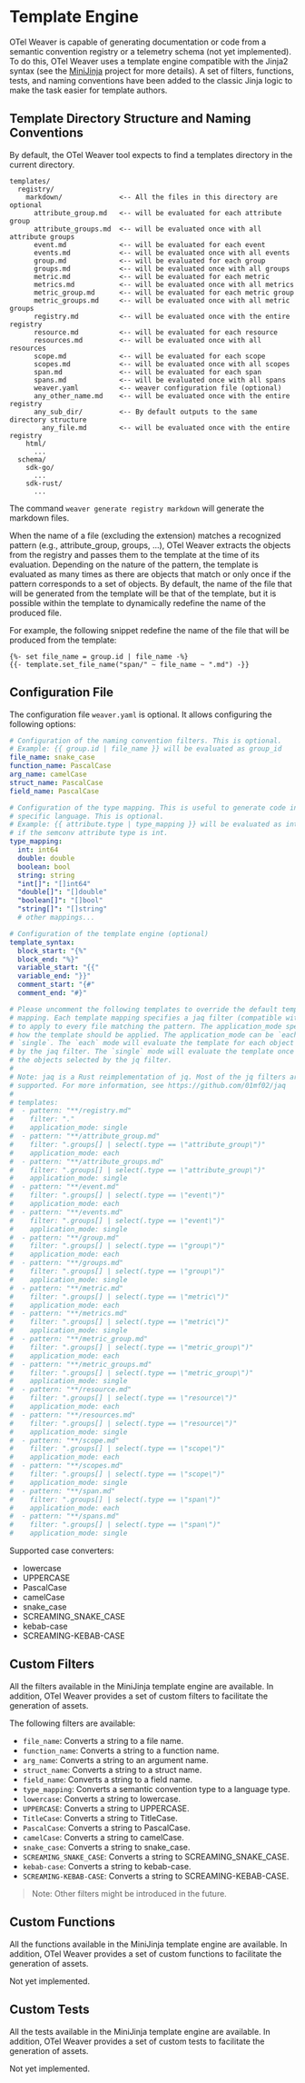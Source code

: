 # Template Engine

OTel Weaver is capable of generating documentation or code from a semantic
convention registry or a telemetry schema (not yet implemented). To do this,
OTel Weaver uses a template engine compatible with the Jinja2 syntax (see the
[MiniJinja](https://github.com/mitsuhiko/minijinja) project for more details).
A set of filters, functions, tests, and naming conventions have been added to
the classic Jinja logic to make the task easier for template authors.

## Template Directory Structure and Naming Conventions

By default, the OTel Weaver tool expects to find a templates directory in the
current directory.

```plaintext
templates/
  registry/
    markdown/              <-- All the files in this directory are optional 
      attribute_group.md   <-- will be evaluated for each attribute group
      attribute_groups.md  <-- will be evaluated once with all attribute groups
      event.md             <-- will be evaluated for each event
      events.md            <-- will be evaluated once with all events
      group.md             <-- will be evaluated for each group
      groups.md            <-- will be evaluated once with all groups
      metric.md            <-- will be evaluated for each metric
      metrics.md           <-- will be evaluated once with all metrics
      metric_group.md      <-- will be evaluated for each metric group
      metric_groups.md     <-- will be evaluated once with all metric groups
      registry.md          <-- will be evaluated once with the entire registry
      resource.md          <-- will be evaluated for each resource
      resources.md         <-- will be evaluated once with all resources
      scope.md             <-- will be evaluated for each scope
      scopes.md            <-- will be evaluated once with all scopes
      span.md              <-- will be evaluated for each span
      spans.md             <-- will be evaluated once with all spans
      weaver.yaml          <-- weaver configuration file (optional)
      any_other_name.md    <-- will be evaluated once with the entire registry
      any_sub_dir/         <-- By default outputs to the same directory structure
        any_file.md        <-- will be evaluated once with the entire registry
    html/
      ...  
  schema/
    sdk-go/
      ...
    sdk-rust/
      ...
```

The command `weaver generate registry markdown` will generate the markdown
files.

When the name of a file (excluding the extension) matches a recognized pattern
(e.g., attribute_group, groups, ...), OTel Weaver extracts the objects from the
registry and passes them to the template at the time of its evaluation.
Depending on the nature of the pattern, the template is evaluated as many times
as there are objects that match or only once if the pattern corresponds to a
set of objects. By default, the name of the file that will be generated from
the template will be that of the template, but it is possible within the
template to dynamically redefine the name of the produced file.

For example, the following snippet redefine the name of the file that will be
produced from the template:

```jinja
{%- set file_name = group.id | file_name -%}
{{- template.set_file_name("span/" ~ file_name ~ ".md") -}}
```

## Configuration File

The configuration file `weaver.yaml` is optional. It allows configuring the
following options:

```yaml
# Configuration of the naming convention filters. This is optional.
# Example: {{ group.id | file_name }} will be evaluated as group_id
file_name: snake_case
function_name: PascalCase
arg_name: camelCase
struct_name: PascalCase
field_name: PascalCase

# Configuration of the type mapping. This is useful to generate code in a
# specific language. This is optional.
# Example: {{ attribute.type | type_mapping }} will be evaluated as int64
# if the semconv attribute type is int.
type_mapping:
  int: int64
  double: double
  boolean: bool
  string: string
  "int[]": "[]int64"
  "double[]": "[]double"
  "boolean[]": "[]bool"
  "string[]": "[]string"
  # other mappings...

# Configuration of the template engine (optional)
template_syntax:
  block_start: "{%"
  block_end: "%}"
  variable_start: "{{"
  variable_end: "}}"
  comment_start: "{#"
  comment_end: "#}"

# Please uncomment the following templates to override the default template
# mapping. Each template mapping specifies a jaq filter (compatible with jq)
# to apply to every file matching the pattern. The application_mode specifies
# how the template should be applied. The application_mode can be `each` or
# `single`. The `each` mode will evaluate the template for each object selected
# by the jaq filter. The `single` mode will evaluate the template once with all
# the objects selected by the jq filter.
#
# Note: jaq is a Rust reimplementation of jq. Most of the jq filters are
# supported. For more information, see https://github.com/01mf02/jaq
#
# templates:
#  - pattern: "**/registry.md"
#    filter: "."
#    application_mode: single
#  - pattern: "**/attribute_group.md"
#    filter: ".groups[] | select(.type == \"attribute_group\")"
#    application_mode: each
#  - pattern: "**/attribute_groups.md"
#    filter: ".groups[] | select(.type == \"attribute_group\")"
#    application_mode: single
#  - pattern: "**/event.md"
#    filter: ".groups[] | select(.type == \"event\")"
#    application_mode: each
#  - pattern: "**/events.md"
#    filter: ".groups[] | select(.type == \"event\")"
#    application_mode: single
#  - pattern: "**/group.md"
#    filter: ".groups[] | select(.type == \"group\")"
#    application_mode: each
#  - pattern: "**/groups.md"
#    filter: ".groups[] | select(.type == \"group\")"
#    application_mode: single
#  - pattern: "**/metric.md"
#    filter: ".groups[] | select(.type == \"metric\")"
#    application_mode: each
#  - pattern: "**/metrics.md"
#    filter: ".groups[] | select(.type == \"metric\")"
#    application_mode: single
#  - pattern: "**/metric_group.md"
#    filter: ".groups[] | select(.type == \"metric_group\")"
#    application_mode: each
#  - pattern: "**/metric_groups.md"
#    filter: ".groups[] | select(.type == \"metric_group\")"
#    application_mode: single
#  - pattern: "**/resource.md"
#    filter: ".groups[] | select(.type == \"resource\")"
#    application_mode: each
#  - pattern: "**/resources.md"
#    filter: ".groups[] | select(.type == \"resource\")"
#    application_mode: single
#  - pattern: "**/scope.md"
#    filter: ".groups[] | select(.type == \"scope\")"
#    application_mode: each
#  - pattern: "**/scopes.md"
#    filter: ".groups[] | select(.type == \"scope\")"
#    application_mode: single
#  - pattern: "**/span.md"
#    filter: ".groups[] | select(.type == \"span\")"
#    application_mode: each
#  - pattern: "**/spans.md"
#    filter: ".groups[] | select(.type == \"span\")"
#    application_mode: single
```

Supported case converters:
- lowercase
- UPPERCASE
- PascalCase
- camelCase
- snake_case
- SCREAMING_SNAKE_CASE
- kebab-case
- SCREAMING-KEBAB-CASE

## Custom Filters

All the filters available in the MiniJinja template engine are available. In
addition, OTel Weaver provides a set of custom filters to facilitate the
generation of assets.

The following filters are available:
- `file_name`: Converts a string to a file name.
- `function_name`: Converts a string to a function name.
- `arg_name`: Converts a string to an argument name.
- `struct_name`: Converts a string to a struct name.
- `field_name`: Converts a string to a field name.
- `type_mapping`: Converts a semantic convention type to a language type.
- `lowercase`: Converts a string to lowercase.
- `UPPERCASE`: Converts a string to UPPERCASE.
- `TitleCase`: Converts a string to TitleCase.
- `PascalCase`: Converts a string to PascalCase.
- `camelCase`: Converts a string to camelCase.
- `snake_case`: Converts a string to snake_case.
- `SCREAMING_SNAKE_CASE`: Converts a string to SCREAMING_SNAKE_CASE.
- `kebab-case`: Converts a string to kebab-case.
- `SCREAMING-KEBAB-CASE`: Converts a string to SCREAMING-KEBAB-CASE.

> Note: Other filters might be introduced in the future.

## Custom Functions

All the functions available in the MiniJinja template engine are available. In
addition, OTel Weaver provides a set of custom functions to facilitate the
generation of assets.

Not yet implemented.

## Custom Tests

All the tests available in the MiniJinja template engine are available. In
addition, OTel Weaver provides a set of custom tests to facilitate the
generation of assets.

Not yet implemented.